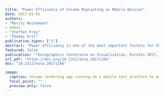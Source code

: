```yaml
---
title: "Power Efficiency of Volume Raycasting on Mobile Devices"
date: 2017-01-01
authors: 
- "Moritz Heinemann"
- admin
- "Steffen Frey"
- "Thomas Ertl"
publication_types: ["1"]
abstract: "Power efficiency is one of the most important factors for the development of compute-intensive applications in the mobile domain. In this work, we evaluate and discuss the power consumption of a direct volume rendering app based on raycasting on a mobile system. For this, we investigate the influence of a broad set of algorithmic parameters, which are relevant for performance and rendering quality, on the energy usage of the system. Additionally, we compare an OpenCL implementation to a variant using OpenGL. By means of a variety of examples, we demonstrate that numerous factors can have a significant impact on power consumption. In particular, we also discuss the underlying reasons for the respective effects."
featured: false
publication: "*Eurographics Conference on Visualization, EuroVis 2017, Posters, Barcelona, Spain, 12-16 June 2017.*"
url_pdf: "https://doi.org/10.2312/eurp.20171166"
doi: "10.2312/eurp.20171166"

image:
  caption: Volume rendering app running on a mobile test platform to measure energy consumption.
  focal_point: ""
  preview_only: false
---
```


